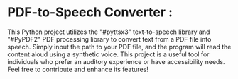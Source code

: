 # PDF-to-Speech Converter :

This Python project utilizes the "#pyttsx3" text-to-speech library and "#PyPDF2" PDF processing library to convert text from a PDF file into speech. Simply input the path to your PDF file, and the program will read the content aloud using a synthetic voice. This project is a useful tool for individuals who prefer an auditory experience or have accessibility needs. Feel free to contribute and enhance its features!
